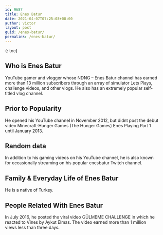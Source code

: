 ```yaml
---
id: 9687
title: Enes Batur
date: 2021-04-07T07:25:03+00:00
author: victor
layout: post
guid: /enes-batur/
permalink: /enes-batur/
---
```



{: toc}


## Who is Enes Batur



YouTube gamer and vlogger whose NDNG &#8211; Enes Batur channel has earned more than 13 million subscribers through an array of simulator Lets Plays, challenge videos, and other vlogs. He also has an extremely popular self-titled vlog channel.

                
                
                
## Prior to Popularity



He opened his YouTube channel in November 2012, but didnt post the debut video Minecraft-Hunger Games (The Hunger Games) Enes Playing Part 1 until January 2013.

                
                
                
## Random data



In addition to his gaming videos on his YouTube channel, he is also known for occasionally streaming on his popular enesbatur Twitch channel.

                
                
                
## Family & Everyday Life of Enes Batur



He is a native of Turkey.

                
                
                
## People Related With Enes Batur



In July 2016, he posted the viral video GÜLMEME CHALLENGE in which he reacted to Vines by Aykut Elmas. The video earned more than 1 million views less than three days.

                
              
            
          
          
          